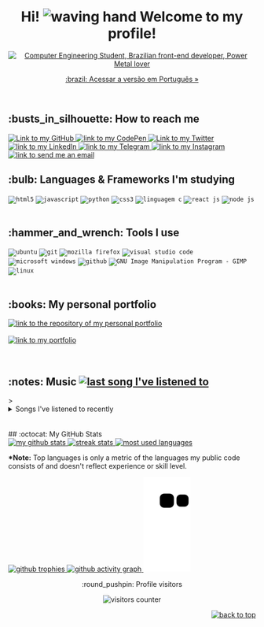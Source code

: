 <div id="top"></div>
<h1 align="center" > Hi! <img width="40px" src="./hi.gif" alt="waving hand"> Welcome to my profile!</h1>

<div align="center">
    <a href="https://git.io/typing-svg"><img src="https://readme-typing-svg.herokuapp.com?font=Roboto+Slab&color=%237E3ACE&size=24&center=true&vCenter=true&width=410&lines=I'm+Caroline;Computer+Engineering+Student;Brazilian+Front-end+Dev;Power+Metal+Lover+%3C3;function+findQuestion(42)" alt="Computer Engineering Student, Brazilian front-end developer, Power Metal lover"></a>
</div>

<p align="center"><a href="./Carol42-ptbr.md">:brazil: Acessar a versão em Português »</a></p>
</br>

<h2>:busts_in_silhouette: How to reach me</h2>
<a href="https://github.com/Carol42">
    <img alt="Link to my GitHub" src="https://img.shields.io/github/followers/Carol42?style=social&label=@Carol42">
</a>
<a href="https://codepen.io/Carol42">
    <img alt="link to my CodePen" src="https://img.shields.io/static/v1?label&message=/Carol42&color=000000&style=flat&logo=codepen"  />
</a>
<a href="https://twitter.com/carol_heloo/">
    <img alt="Link to my Twitter" src="https://img.shields.io/twitter/follow/Carol_Heloo?style=social&label=@Carol_Heloo">
</a>
<a href="https://linkedin.com/in/carol42">
    <img alt="link to my LinkedIn" src="https://img.shields.io/static/v1?label&message=/in/carol42&color=0A66C2&style=plastic&logo=linkedin" />
</a>
<a href="https://t.me/carol_helo">
    <img alt="link to my Telegram" src="https://img.shields.io/static/v1?label&message=@carol_helo&color=26A5E4&style=plastic&logo=telegram&logoColor=whitesmoke" />
</a>
<a href="https://www.instagram.com/carol_helloo/">
    <img alt="link to my Instagram" src="https://img.shields.io/static/v1?label&message=@carol_helloo&color=7E3ACE&style=plastic&logo=instagram&logoColor=whitesmoke" />
</a>
<a href="mailto:carol42.helo@gmail.com">
    <img alt="link to send me an email" src="https://img.shields.io/static/v1?label&message=carol42.helo@gmail.com&color=whitesmoke&style=plastic&logo=gmail" />
</a>

</br>

<h2>:bulb: Languages & Frameworks I'm studying</h2>
<code><img alt="html5" width="60px" src="https://cdn.jsdelivr.net/gh/devicons/devicon/icons/html5/html5-original-wordmark.svg" /></code>
<code><img alt="javascript" width="50px" src="https://cdn.jsdelivr.net/gh/devicons/devicon/icons/javascript/javascript-original.svg" /></code>
<code><img alt="python" width="60px" src="https://cdn.jsdelivr.net/gh/devicons/devicon/icons/python/python-original-wordmark.svg" /></code>
<code><img alt="css3" width="60px" src="https://cdn.jsdelivr.net/gh/devicons/devicon/icons/css3/css3-original-wordmark.svg" /></code>
<code><img alt="linguagem c" width="60px" src="https://cdn.jsdelivr.net/gh/devicons/devicon/icons/c/c-original.svg" /></code>
<code><img alt="react js" width="60px" src="https://cdn.jsdelivr.net/gh/devicons/devicon/icons/react/react-original-wordmark.svg" /></code>
<code><img alt="node js" width="80px" src="https://cdn.jsdelivr.net/gh/devicons/devicon/icons/nodejs/nodejs-original-wordmark.svg" /></code>
</br></br>

<h2>:hammer_and_wrench: Tools I use</h2>
<code><img alt="ubuntu" width="60px" src="https://cdn.jsdelivr.net/gh/devicons/devicon/icons/ubuntu/ubuntu-plain-wordmark.svg" /></code>
<code><img alt="git" width="60px" src="https://cdn.jsdelivr.net/gh/devicons/devicon/icons/git/git-plain-wordmark.svg" /></code>
<code><img alt="mozilla firefox" width="60px" src="https://cdn.jsdelivr.net/gh/devicons/devicon/icons/firefox/firefox-original-wordmark.svg" /></code>
<code><img alt="visual studio code" width="50px" src="https://cdn.jsdelivr.net/gh/devicons/devicon/icons/vscode/vscode-original-wordmark.svg" /></code>
<code><img alt="microsoft windows" width="50px" src="https://cdn.jsdelivr.net/gh/devicons/devicon/icons/windows8/windows8-original.svg" /></code>
<code><img alt="github" width="60px" src="https://cdn.jsdelivr.net/gh/devicons/devicon/icons/github/github-original-wordmark.svg" /></code>
<code><img alt="GNU Image Manipulation Program - GIMP" width="60px" src="https://cdn.jsdelivr.net/gh/devicons/devicon/icons/gimp/gimp-original-wordmark.svg" /></code>
<code><img alt="linux" width="60px" src="https://cdn.jsdelivr.net/gh/devicons/devicon/icons/linux/linux-original.svg" /></code>
</br></br>

<h2>:books: My personal portfolio</h2>
<a href="https://github.com/Carol42/portfolio">
    <img alt="link to the repository of my personal portfolio" src="https://github-readme-stats.vercel.app/api/pin/?username=Carol42&repo=portfolio&theme=midnight-purple&hide_border=true">
</a>
</br></br>
<a href="https://portfolio-carol42.vercel.app/">
    <img alt="link to my portfolio" src="https://img.shields.io/static/v1?label&message=open+portfolio&color=7E3ACE&style=for-the-badge" />
</a>
</br></br></br>

<h2>:notes: Music <a href="https://www.last.fm/user/carol-helo"><img alt="last song I've listened to" src="https://badges.lastfm.workers.dev/last-played?user=carol-helo&color=7E3ACE&logoColor=7E3ACE&label=Last+song+I've+listened+to"></a></h2>>


<!-- lastfm -->



<details>
    <summary>Songs I've listened to recently</summary>
    <a href="https://github.com/JeffreyCA/lastfm-recently-played-readme">
        <img alt="10 last songs I've listened to" src="https://lastfm-recently-played.vercel.app/api?user=carol-helo&count=10&width=490">
    </a>
</details>
</br></br>
## :octocat: My GitHub Stats

<div alig="center">
    <a href="https://github.com/anuraghazra/github-readme-stats">
        <img height=180em src="https://github-readme-stats.vercel.app/api?username=Carol42&count_private=true&show_icons=true&theme=midnight-purple&hide_border=true&hide_title=true" alt="my github stats" />
    </a>
    <a href="https://github.com/DenverCoder1/github-readme-streak-stats">
        <img height=180em src="https://github-readme-streak-stats.herokuapp.com/?user=Carol42&theme=midnight-purple&hide_border=true" alt="streak stats"/>
    </a>
    <a href="https://github.com/anuraghazra/github-readme-stats">
        <img height=180em src="https://github-readme-stats.vercel.app/api/top-langs/?username=Carol42&theme=midnight-purple&hide_border=true&layout=compact&custom_title=Most+Used+Languages*" alt="most used languages" />
    </a>
    </br>
    <p><b>*Note:</b> Top languages is only a metric of the languages my public code consists of and doesn't reflect experience or skill level.</p>
</div>
<a href="https://github.com/ryo-ma/github-profile-trophy">
    <img alt="github trophies" src="https://github-profile-trophy.vercel.app/?username=Carol42&theme=discord&no-frame=true&column=7">
</a>

<a href="https://github.com/ashutosh00710/github-readme-activity-graph">
    <img alt="github activity graph" src="https://activity-graph.herokuapp.com/graph?username=Carol42&theme=material-palenight&area=true&hide_border=true">
</a>

<img alt="github contribution snake animation" src="https://github.com/Carol42/Carol42/blob/output/github-contribution-grid-snake.svg">

<p align="center">:round_pushpin: Profile visitors</p>
<div align="center">
    <img alt="visitors counter" src="https://profile-counter.glitch.me/Carol42/count.svg">
</div>

<p align="right"><a href="#top"><img src="https://img.shields.io/static/v1?label&message=back+to+top&color=7E3ACE&style=flat&logo" alt="back to top" /></a></p>
